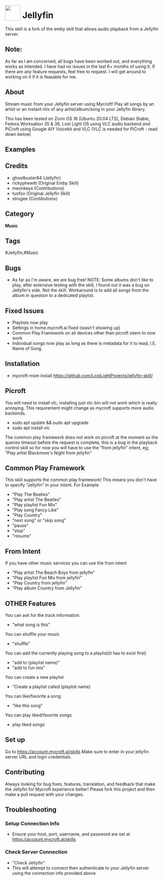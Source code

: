 # <img src='https://raw.githack.com/FortAwesome/Font-Awesome/master/svgs/solid/music.svg' card_color='#010101' width='50' height='50' style='vertical-align:bottom'/> Jellyfin
This skill is a fork of the emby skill that allows audio playback from a Jellyfin server.

## Note:
As far as I am concerned, all bugs have been worked out, and everything works as intended. I have had no issues in the last 6+ months of using it. If there are any feature requests, feel free to request. I will get around to working on it if it is feasable for me.

## About
Stream music from your Jellyfin server using Mycroft! Play all songs by an artist or an instant mix of any artist/album/song in your Jellyfin library.

This has been tested on Zorin OS 16 (Ubuntu 20.04 LTS), Debian Stable, Fedora Worksation 35 & 36, Lost Light OS using VLC audio backend and PiCroft using Google AIY Voicekit and VLC (VLC is needed for PiCroft - read down below)


## Examples

## Credits
* ghostbuster84 (Jellyfin)
* rickyphewitt (Original Emby Skill)
* meonkeys (Contributions)
* tuxfoo (Original Jellyfin Skill)
* strugee (Contibutions)

## Category
**Music**

## Tags
#Jellyfin,#Music

## Bugs
* As far as I'm aware, we are bug free!
NOTE: Some albums don't like to play, after extensive testing with the skill, I found out it was a bug on Jellyfin's side. Not the skill. Workaround is to add all songs from the album in question to a dedicated playlist.

## Fixed Issues
* Playlists now play
* Settings in home.mycroft.ai fixed (wasn't showing up)
* Common Play Framework on all devices other than picroft seem to now work
* Individual songs now play as long as there is metadata for it to read, I.E. Name of Song.

## Installation
* mycroft-msm install https://github.com/LostLightProjects/jellyfin-skill/

## Picroft
You will need to install vlc, installing just vlc-bin will not work which is really annoying.
This requirement might change as mycroft supports more audio backends.
* sudo apt update && sudo apt upgrade
* sudo apt install vlc

The common play framework does not work on picroft at the moment as the queries timeout before the request is complete, this is a bug in the playback control skill so for now you will have to use the "from jellyfin" intent, eg; "Play artist Blackmore's Night from jellyfin"

## Common Play Framework
This skill supports the common play framework! This means you don't have to specify "Jellyfin" in your intent. For Example
* "Play The Beatles"
* "Play artist The Beatles"
* "Play playlist Fun Mix"
* "Play song Fancy Like"
* "Play Country"
* "next song" or "skip song"
* "pause"
* "stop"
* "resume"

## From Intent
If you have other music services you can use the from intent
* "Play artist The Beach Boys from jellyfin"
* "Play playlist Fun Mix from jellyfin"
* "Play Country from jellyfin"
* "Play album Country from Jellyfin"

## OTHER Features
You can ask for the track information.
* "what song is this"

You can shuffle your music
* "shuffle"

You can add the currently playing song to a playlist(it has to exist first)
* "add to (playlist name)"
* "add to fun mix"

You can create a new playlist
* "Create a playlist called (playlist name)

You can like/favorite a song
* "like this song"

You can play liked/favorite songs
* play liked songs

## Set up
Go to https://account.mycroft.ai/skills
Make sure to enter in your jellyfin server URL and login credentials.

## Contributing
Always looking for bug fixes, features, translation, and feedback that make the Jellyfin for Mycroft experience better! Please fork this project and then make a pull request with your changes.

## Troubleshooting
### Setup Connection Info
* Ensure your host, port, username, and password are set at https://account.mycroft.ai/skills
### Check Server Connection
* "Check Jellyfin"
* This will attempt to connect then authenticate to your Jellyfin server using the connection info provided above


